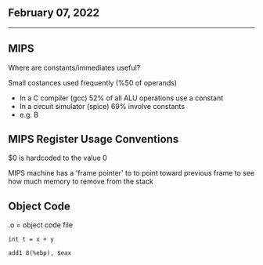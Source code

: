 ## February 07, 2022

---

## MIPS

Where are constants/immediates useful?

Small costances used frequently  (%50 of operands)
- In a C compiler (gcc) 52% of all ALU operations use a constant
- In a circuit simulator (spice) 69% involve constants
- e.g. B

## MIPS Register Usage Conventions

$0 is hardcoded to the value 0

MIPS machine has a 'frame pointer' to to point toward previous frame to see how much memory to remove from the stack

## Object Code

.o = object code file

```int t = x + y```

```add1 8(%ebp), $eax```

